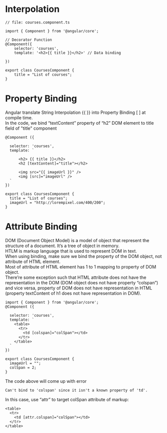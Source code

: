 # Interpolation
```
// file: courses.component.ts

import { Component } from '@angular/core';

// Decorator Function
@Component({
    selector: 'courses',
    template: '<h2>{{ title }}</h2>' // Data binding

})            

export class CoursesComponent {
    title = "List of courses"; 
}
```

# Property Binding
Angular translate String Interpolation {{ }} into Property Binding [ ] at compile time.<br>
In the code, we bind “textContent” property of “h2” DOM element to title field of "title" component
```
@Component ({

  selector: 'courses',
  template: `
      
      <h2> {{ title }}</h2>      
      <h2 [textContent]="title"></h2>
      
      <img src="{{ imageUrl }}" />
      <img [src]="imageUrl" />
  `
})

export class CoursesComponent {
  title = "List of courses";
  imageUrl = "http://lorempixel.com/400/200";
}

```


# Attribute Binding
DOM (Document Object Model) is a model of object that represent the structure of a document. It’s a tree of object in memory.<br>
HTLM is markup language that is used to represent DOM in text.<br>
When using binding, make sure we bind the property of the DOM object, not attribute of HTML element.<br>
Most of attribute of HTML element has 1 to 1 mapping to property of DOM object.<br>
There’re some exception such that HTML attribute does not have the representation in the DOM (DOM object does not have property “colspan”) and vice versa, property of DOM does not have representation in HTML (property textContent of h1 does not have representation in DOM). <br> 

```
import { Component } from '@angular/core';
@Component ({

  selector: 'courses',
  template: `
    <table>
      <tr>
        <td [colspan]="colSpan"></td>
      </tr>
    </table>
  `
})

export class CoursesComponent {
  imageUrl = "";
  colSpan = 2;
}
```
The code above will come up with error
```
Can't bind to 'colspan' since it isn't a known property of 'td'.
```
In this case, use “attr” to target colSpan attribute of markup:
```
<table>
  <tr>
    <td [attr.colspan]="colSpan"></td>
  </tr>
</table>
```





